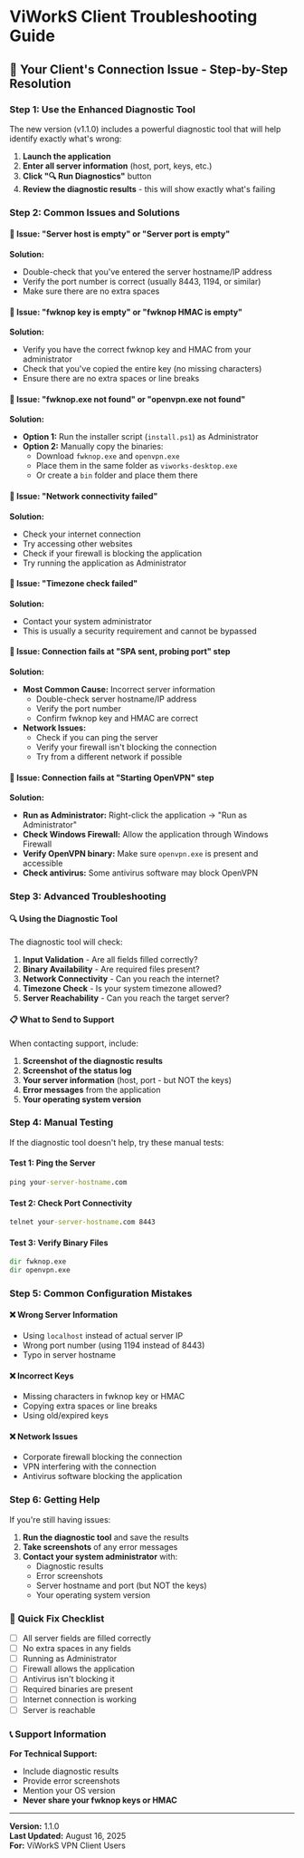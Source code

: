 # ViWorkS Client Troubleshooting Guide

## 🚨 **Your Client's Connection Issue - Step-by-Step Resolution**

### **Step 1: Use the Enhanced Diagnostic Tool**

The new version (v1.1.0) includes a powerful diagnostic tool that will help identify exactly what's wrong:

1. **Launch the application**
2. **Enter all server information** (host, port, keys, etc.)
3. **Click "🔍 Run Diagnostics"** button
4. **Review the diagnostic results** - this will show exactly what's failing

### **Step 2: Common Issues and Solutions**

#### **🔴 Issue: "Server host is empty" or "Server port is empty"**
**Solution:**
- Double-check that you've entered the server hostname/IP address
- Verify the port number is correct (usually 8443, 1194, or similar)
- Make sure there are no extra spaces

#### **🔴 Issue: "fwknop key is empty" or "fwknop HMAC is empty"**
**Solution:**
- Verify you have the correct fwknop key and HMAC from your administrator
- Check that you've copied the entire key (no missing characters)
- Ensure there are no extra spaces or line breaks

#### **🔴 Issue: "fwknop.exe not found" or "openvpn.exe not found"**
**Solution:**
- **Option 1:** Run the installer script (`install.ps1`) as Administrator
- **Option 2:** Manually copy the binaries:
  - Download `fwknop.exe` and `openvpn.exe`
  - Place them in the same folder as `viworks-desktop.exe`
  - Or create a `bin` folder and place them there

#### **🔴 Issue: "Network connectivity failed"**
**Solution:**
- Check your internet connection
- Try accessing other websites
- Check if your firewall is blocking the application
- Try running the application as Administrator

#### **🔴 Issue: "Timezone check failed"**
**Solution:**
- Contact your system administrator
- This is usually a security requirement and cannot be bypassed

#### **🔴 Issue: Connection fails at "SPA sent, probing port" step**
**Solution:**
- **Most Common Cause:** Incorrect server information
  - Double-check server hostname/IP address
  - Verify the port number
  - Confirm fwknop key and HMAC are correct
- **Network Issues:**
  - Check if you can ping the server
  - Verify your firewall isn't blocking the connection
  - Try from a different network if possible

#### **🔴 Issue: Connection fails at "Starting OpenVPN" step**
**Solution:**
- **Run as Administrator:** Right-click the application → "Run as Administrator"
- **Check Windows Firewall:** Allow the application through Windows Firewall
- **Verify OpenVPN binary:** Make sure `openvpn.exe` is present and accessible
- **Check antivirus:** Some antivirus software may block OpenVPN

### **Step 3: Advanced Troubleshooting**

#### **🔍 Using the Diagnostic Tool**

The diagnostic tool will check:
1. **Input Validation** - Are all fields filled correctly?
2. **Binary Availability** - Are required files present?
3. **Network Connectivity** - Can you reach the internet?
4. **Timezone Check** - Is your system timezone allowed?
5. **Server Reachability** - Can you reach the target server?

#### **📋 What to Send to Support**

When contacting support, include:
1. **Screenshot of the diagnostic results**
2. **Screenshot of the status log**
3. **Your server information** (host, port - but NOT the keys)
4. **Error messages** from the application
5. **Your operating system version**

### **Step 4: Manual Testing**

If the diagnostic tool doesn't help, try these manual tests:

#### **Test 1: Ping the Server**
```cmd
ping your-server-hostname.com
```

#### **Test 2: Check Port Connectivity**
```cmd
telnet your-server-hostname.com 8443
```

#### **Test 3: Verify Binary Files**
```cmd
dir fwknop.exe
dir openvpn.exe
```

### **Step 5: Common Configuration Mistakes**

#### **❌ Wrong Server Information**
- Using `localhost` instead of actual server IP
- Wrong port number (using 1194 instead of 8443)
- Typo in server hostname

#### **❌ Incorrect Keys**
- Missing characters in fwknop key or HMAC
- Copying extra spaces or line breaks
- Using old/expired keys

#### **❌ Network Issues**
- Corporate firewall blocking the connection
- VPN interfering with the connection
- Antivirus software blocking the application

### **Step 6: Getting Help**

If you're still having issues:

1. **Run the diagnostic tool** and save the results
2. **Take screenshots** of any error messages
3. **Contact your system administrator** with:
   - Diagnostic results
   - Error screenshots
   - Server hostname and port (but NOT the keys)
   - Your operating system version

### **🔧 Quick Fix Checklist**

- [ ] All server fields are filled correctly
- [ ] No extra spaces in any fields
- [ ] Running as Administrator
- [ ] Firewall allows the application
- [ ] Antivirus isn't blocking it
- [ ] Required binaries are present
- [ ] Internet connection is working
- [ ] Server is reachable

### **📞 Support Information**

**For Technical Support:**
- Include diagnostic results
- Provide error screenshots
- Mention your OS version
- **Never share your fwknop keys or HMAC**

---

**Version:** 1.1.0  
**Last Updated:** August 16, 2025  
**For:** ViWorkS VPN Client Users
